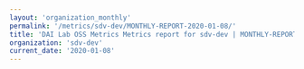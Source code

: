 ```yaml
---
layout: 'organization_monthly'
permalink: '/metrics/sdv-dev/MONTHLY-REPORT-2020-01-08/'
title: 'DAI Lab OSS Metrics Metrics report for sdv-dev | MONTHLY-REPORT-2020-01-08'
organization: 'sdv-dev'
current_date: '2020-01-08'
---
```


